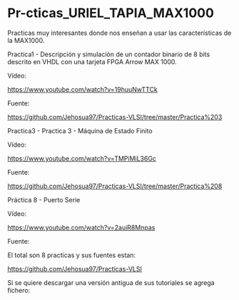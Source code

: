 # Pr-cticas_URIEL_TAPIA_MAX1000
Practicas muy interesantes donde nos enseñan a usar las características de la MAX1000.

Practica1 - Descripción y simulación de un contador binario de 8 bits descrito en VHDL con una tarjeta FPGA Arrow MAX 1000.

Vídeo:

https://www.youtube.com/watch?v=19huuNwTTCk

Fuente:

https://github.com/Jehosua97/Practicas-VLSI/tree/master/Practica%203

Practica3 - Practica 3 - Máquina de Estado Finito



Vídeo:

https://www.youtube.com/watch?v=TMPiMiL36Gc

Fuente:

https://github.com/Jehosua97/Practicas-VLSI/tree/master/Practica%208


Práctica 8 - Puerto Serie




Vídeo:

https://www.youtube.com/watch?v=2auiR8Mnpas

Fuente:



El total son 8 practicas y sus fuentes estan:

https://github.com/Jehosua97/Practicas-VLSI



Si se quiere descargar una versión antigua de sus tutoriales se agrega fichero:
